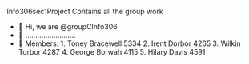  Info306sec1Project
Contains all the group work


- 👋 Hi, we are @groupCInfo306
- 👀  .........................
- 🌱 
    Members:
      1. Toney Bracewell  5334 
      2. Irent Dorbor     4265 
      3. Wilkin Torbor    4287
      4. George Borwah    4115
      5. Hilary Davis     4591

<!---
groupCInfo306/groupCInfo306 is a repo
--->
